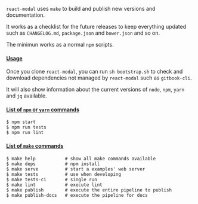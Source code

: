 `react-modal` uses `make` to build and publish new versions and documentation.

It works as a checklist for the future releases to keep everything updated such as
`CHANGELOG.md`, `package.json` and `bower.json` and so on.

The minimun works as a normal `npm` scripts.

#### [Usage](#usage)

Once you clone `react-modal`, you can run `sh bootstrap.sh` to check
and download dependencies not managed by `react-modal` such as `gitbook-cli`.

It will also show information about the current versions of `node`, `npm`,
`yarn` and `jq` available.

#### [List of `npm` or `yarn` commands](#npm-yarn-commands)

    $ npm start
    $ npm run tests
    $ npm run lint

#### [List of `make` commands](#make-commands)

    $ make help           # show all make commands available
    $ make deps           # npm install
    $ make serve          # start a examples' web server
    $ make tests          # use when developing
    $ make tests-ci       # single run
    $ make lint           # execute lint
    $ make publish        # execute the entire pipeline to publish
    $ make publish-docs   # execute the pipeline for docs
